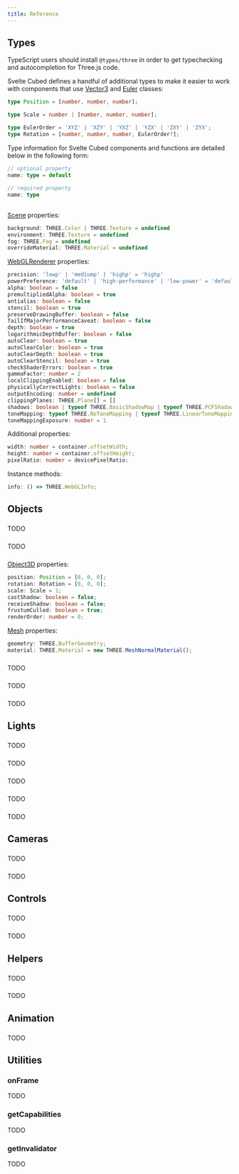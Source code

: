 ```yaml
---
title: Reference
---
```


## Types

TypeScript users should install `@types/three` in order to get typechecking and autocompletion for Three.js code.

Svelte Cubed defines a handful of additional types to make it easier to work with components that use [Vector3](https://threejs.org/docs/#api/en/math/Vector3) and [Euler](https://threejs.org/docs/#api/en/math/Euler) classes:

```typescript
type Position = [number, number, number];

type Scale = number | [number, number, number];

type EulerOrder = 'XYZ' | 'XZY' | 'YXZ' | 'YZX' | 'ZXY' | 'ZYX';
type Rotation = [number, number, number, EulerOrder?];
```

Type information for Svelte Cubed components and functions are detailed below in the following form:

```ts
// optional property
name: type = default

// required property
name: type
```

## <Canvas>

[Scene](https://threejs.org/docs/#api/en/scenes/Scene) properties:

```ts
background: THREE.Color | THREE.Texture = undefined
environment: THREE.Texture = undefined
fog: THREE.Fog = undefined
overrideMaterial: THREE.Material = undefined
```

[WebGLRenderer](https://threejs.org/docs/#api/en/renderers/WebGLRenderer) properties:

```ts
precision: 'lowp' | 'mediump' | 'highp' = 'highp'
powerPreference: 'default' | 'high-performance' | 'low-power' = 'default'
alpha: boolean = false
premultipliedAlpha: boolean = true
antialias: boolean = false
stencil: boolean = true
preserveDrawingBuffer: boolean = false
failIfMajorPerformanceCaveat: boolean = false
depth: boolean = true
logarithmicDepthBuffer: boolean = false
autoClear: boolean = true
autoClearColor: boolean = true
autoClearDepth: boolean = true
autoClearStencil: boolean = true
checkShaderErrors: boolean = true
gammaFactor: number = 2
localClippingEnabled: boolean = false
physicallyCorrectLights: boolean = false
outputEncoding: number = undefined
clippingPlanes: THREE.Plane[] = []
shadows: boolean | typeof THREE.BasicShadowMap | typeof THREE.PCFShadowMap | typeof THREE.PCFSoftShadowMap | typeof THREE.VSMShadowMap = undefined
toneMapping: typeof THREE.NoToneMapping | typeof THREE.LinearToneMapping | typeof THREE.ReinhardToneMapping | typeof THREE.CineonToneMapping | typeof THREE.ACESFilmicToneMapping = THREE.NoToneMapping
toneMappingExposure: number = 1
```

Additional properties:

```ts
width: number = container.offsetWidth;
height: number = container.offsetHeight;
pixelRatio: number = devicePixelRatio;
```

Instance methods:

```ts
info: () => THREE.WebGLInfo;
```

## Objects

### <Bone>

TODO

### <Group>

TODO

### <Mesh>

[Object3D](https://threejs.org/docs/#api/en/core/Object3D) properties:

```ts
position: Position = [0, 0, 0];
rotation: Rotation = [0, 0, 0];
scale: Scale = 1;
castShadow: boolean = false;
receiveShadow: boolean = false;
frustumCulled: boolean = true;
renderOrder: number = 0;
```

[Mesh](https://threejs.org/docs/#api/en/objects/Mesh) properties:

```ts
geometry: THREE.BufferGeometry;
material: THREE.Material = new THREE.MeshNormalMaterial();
```

### <Primitive>

TODO

### <Skeleton>

TODO

### <SkinnedMesh>

TODO

## Lights

### <AmbientLight>

TODO

### <DirectionalLight>

TODO

### <HemisphereLight>

TODO

### <PointLight>

TODO

### <Spotlight>

TODO

## Cameras

### <OrthographicCamera>

TODO

### <PerspectiveCamera>

TODO

## Controls

### <OrbitControls>

TODO

### <PointerLockControls>

TODO

## Helpers

### <SkeletonHelper>

TODO

### <VertexNormalsHelper>

TODO

## Animation

### <Animation>

TODO

## Utilities

### onFrame

TODO

### getCapabilities

TODO

### getInvalidator

TODO
